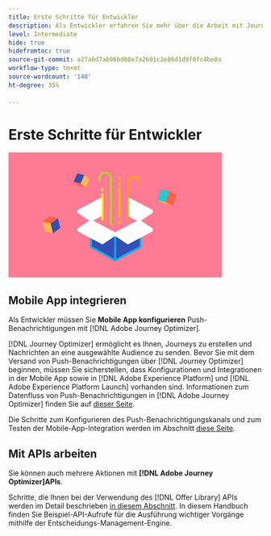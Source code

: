 ```yaml
---
title: Erste Schritte für Entwickler
description: Als Entwickler erfahren Sie mehr über die Arbeit mit Journey Optimizer
level: Intermediate
hide: true
hidefromtoc: true
source-git-commit: a27a6d7ab96bd08e7a2601c2e86d1d9f0fc4be0a
workflow-type: tm+mt
source-wordcount: '148'
ht-degree: 35%

---
```


# Erste Schritte für Entwickler

![Entwickler](assets/do-not-localize/user-3.png)

## Mobile App integrieren

Als Entwickler müssen Sie **Mobile App konfigurieren** Push-Benachrichtigungen mit [!DNL Adobe Journey Optimizer].

[!DNL Journey Optimizer] ermöglicht es Ihnen, Journeys zu erstellen und Nachrichten an eine ausgewählte Audience zu senden. Bevor Sie mit dem Versand von Push-Benachrichtigungen über [!DNL Journey Optimizer] beginnen, müssen Sie sicherstellen, dass Konfigurationen und Integrationen in der Mobile App sowie in [!DNL Adobe Experience Platform] und [!DNL Adobe Experience Platform Launch] vorhanden sind. Informationen zum Datenfluss von Push-Benachrichtigungen in [!DNL Adobe Journey Optimizer] finden Sie auf [dieser Seite](../push-gs.md).

Die Schritte zum Konfigurieren des Push-Benachrichtigungskanals und zum Testen der Mobile-App-Integration werden im Abschnitt [diese Seite](../push-configuration.md).

## Mit APIs arbeiten

Sie können auch mehrere Aktionen mit **[!DNL Adobe Journey Optimizer]APIs**.

Schritte, die Ihnen bei der Verwendung des [!DNL Offer Library] APIs werden im Detail beschrieben [in diesem Abschnitt](../offers/api-reference/getting-started.md). In diesem Handbuch finden Sie Beispiel-API-Aufrufe für die Ausführung wichtiger Vorgänge mithilfe der Entscheidungs-Management-Engine.
